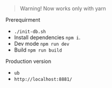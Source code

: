 > Warning!
> Now works only with yarn

Prerequirment 
- `./init-db.sh`
- Install dependencies `npm i`.
- Dev mode `npm run dev`
- Build `npm run build`

Production version
- `ub`
- `http://localhost:8881/`
